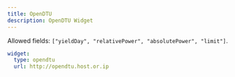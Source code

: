 ```yaml
---
title: OpenDTU
description: OpenDTU Widget
---
```


Allowed fields: `["yieldDay", "relativePower", "absolutePower", "limit"]`.

```yaml
widget:
  type: opendtu
  url: http://opendtu.host.or.ip
```
